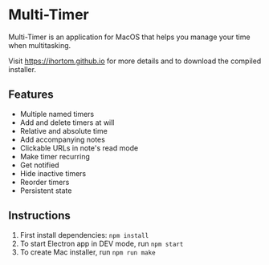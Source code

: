 # Multi-Timer

Multi-Timer is an application for MacOS that helps you manage your time when multitasking.

Visit https://ihortom.github.io for more details and to download the compiled installer.

## Features

- Multiple named timers
- Add and delete timers at will
- Relative and absolute time
- Add accompanying notes
- Clickable URLs in note's read mode
- Make timer recurring
- Get notified
- Hide inactive timers
- Reorder timers
- Persistent state

## Instructions

1. First install dependencies: ```npm install```
2. To start Electron app in DEV mode, run ```npm start```
3. To create Mac installer, run ```npm run make```
